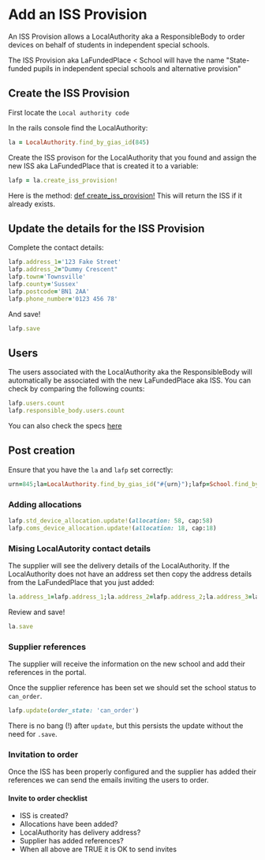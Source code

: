 # Add an ISS Provision

An ISS Provision allows a LocalAuthority aka a ResponsibleBody to order devices on behalf of students in independent special schools.

The ISS Provision aka LaFundedPlace < School will have the name "State-funded pupils in independent special schools and alternative provision"

## Create the ISS Provision

First locate the ```Local authority code```

In the rails console find the LocalAuthority:

````ruby
la = LocalAuthority.find_by_gias_id(845)
````

Create the ISS provison for the LocalAuthority that you found and assign the new ISS aka LaFundedPlace that is created it to a variable:

````ruby
lafp = la.create_iss_provision!
````

Here is the method:
[def create_iss_provision!](https://github.com/DFE-Digital/get-help-with-tech/blob/05a30daf5e09475b2d6cccedd5178e11a028647b/app/models/local_authority.rb#L23-L30) This will return the ISS if it already exists.

## Update the details for the ISS Provision

Complete the contact details:

````ruby
lafp.address_1='123 Fake Street'
lafp.address_2="Dummy Crescent"
lafp.town='Townsville'
lafp.county='Sussex'
lafp.postcode='BN1 2AA'
lafp.phone_number='0123 456 78'
````

And save!

````ruby
lafp.save
````

## Users

The users associated with the LocalAuthority aka the ResponsibleBody will automatically be associated with the new LaFundedPlace aka ISS. You can check by comparing the following counts:

````ruby
lafp.users.count
lafp.responsible_body.users.count
````

You can also check the specs [here](https://github.com/DFE-Digital/get-help-with-tech/blob/05a30daf5e09475b2d6cccedd5178e11a028647b/spec/models/local_authority_spec.rb#L6)

## Post creation

Ensure that you have the ``la`` and ``lafp`` set correctly:

````ruby
urn=845;la=LocalAuthority.find_by_gias_id("#{urn}");lafp=School.find_by_provision_urn("ISS#{urn}")
````

### Adding allocations

````ruby
lafp.std_device_allocation.update!(allocation: 58, cap:58)
lafp.coms_device_allocation.update!(allocation: 18, cap:18)
````

### Mising LocalAutority contact details

The supplier will see the delivery details of the LocalAuthority. If the LocalAuthority does not have an address set then copy the address details from the LaFundedPlace that you just added:

````ruby
la.address_1=lafp.address_1;la.address_2=lafp.address_2;la.address_3=lafp.address_3;la.town=lafp.town;la.county=lafp.county;la.postcode=lafp.postcode;la
````

Review and save!

````ruby
la.save
````

### Supplier references

The supplier will receive the information on the new school and add their references in the portal.

Once the supplier reference has been set we should set the school status to ``can_order``.

````ruby
lafp.update(order_state: 'can_order')
````

There is no bang (!) after ``update``, but this persists the update without the need for ``.save``.

### Invitation to order

Once the ISS has been properly configured and the supplier has added their references we can send the emails inviting the users to order.

#### Invite to order checklist

* ISS is created?
* Allocations have been added?
* LocalAuthority has delivery address?
* Supplier has added references?
* When all above are TRUE it is OK to send invites
